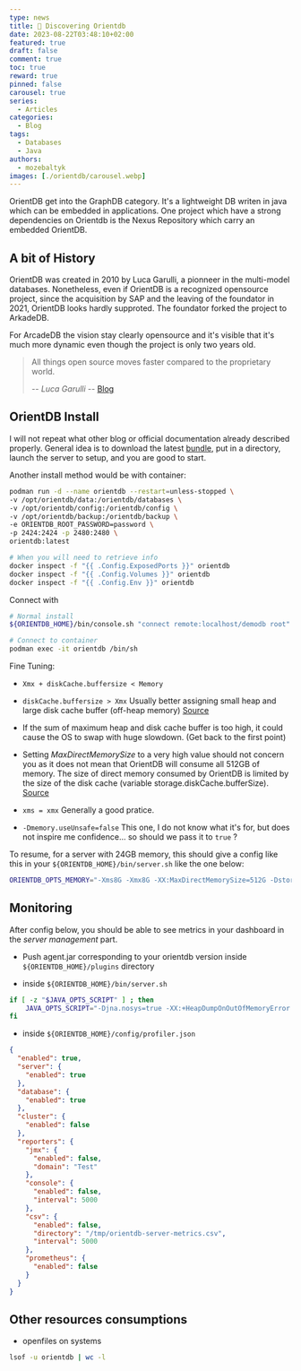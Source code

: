 ```yaml
---
type: news 
title: 🍛 Discovering Orientdb
date: 2023-08-22T03:48:10+02:00
featured: true
draft: false
comment: true
toc: true
reward: true
pinned: false
carousel: true
series:
  - Articles
categories:
  - Blog
tags:
  - Databases
  - Java
authors:
  - mozebaltyk
images: [./orientdb/carousel.webp]
---
```


OrientDB get into the GraphDB category. It's a lightweight DB writen in java which can be embedded in applications. 
One project which have a strong dependencies on Orientdb is the Nexus Repository which carry an embedded OrientDB.

<!--more-->

## A bit of History 

OrientDB was created in 2010 by Luca Garulli, a pionneer in the multi-model databases. Nonetheless, even if OrientDB is a recognized opensource project, since the acquisition by SAP and the leaving of the foundator in 2021, OrientDB looks hardly supproted. The foundator forked the project to ArkadeDB. 

For ArcadeDB the vision stay clearly opensource and it's visible that it's much more dynamic even though the project is only two years old. 

> All things open source moves faster compared to the proprietary world.
>
> -- <cite>Luca Garulli</cite>
> -- [Blog](https://blog.arcadedb.com/welcome-to-arcadedb)

## OrientDB Install 

I will not repeat what other blog or official documentation already described properly. General idea is to download the latest [bundle](https://orientechnologies.github.io/docs/3.2.x/release/3.2/Available-Packages.html), put in a directory, launch the server to setup, and you are good to start.


Another install method would be with container: 

```bash 
podman run -d --name orientdb --restart=unless-stopped \
-v /opt/orientdb/data:/orientdb/databases \
-v /opt/orientdb/config:/orientdb/config \
-v /opt/orientdb/backup:/orientdb/backup \
-e ORIENTDB_ROOT_PASSWORD=password \
-p 2424:2424 -p 2480:2480 \
orientdb:latest

# When you will need to retrieve info
docker inspect -f "{{ .Config.ExposedPorts }}" orientdb
docker inspect -f "{{ .Config.Volumes }}" orientdb
docker inspect -f "{{ .Config.Env }}" orientdb
```

Connect with

```bash
# Normal install
${ORIENTDB_HOME}/bin/console.sh "connect remote:localhost/demodb root"

# Connect to container
podman exec -it orientdb /bin/sh
```

Fine Tuning: 

* `Xmx + diskCache.buffersize < Memory` 

* `diskCache.buffersize > Xmx` Usually better assigning small heap and large disk cache buffer (off-heap memory) 
  [Source](https://orientdb.com/docs/last/tuning/Performance-Tuning.html)

* If the sum of maximum heap and disk cache buffer is too high, it could cause the OS to swap with huge slowdown. (Get back to the first point) 

* Setting *MaxDirectMemorySize* to a very high value should not concern you as it does not mean that OrientDB will consume all 512GB of memory. 
  The size of direct memory consumed by OrientDB is limited by the size of the disk cache (variable storage.diskCache.bufferSize). 
  [Source](https://orientdb.com/docs/last/internals/Embedded-Server.html?highlight=MaxDirectMemorySize#requirements)

* `xms = xmx` Generally a good pratice. 

* `-Dmemory.useUnsafe=false` This one, I do not know what it's for, but does not inspire me confidence... so should we pass it to `true` ?  


To resume, for a server with 24GB memory, this should give a config like this in your `${ORIENTDB_HOME}/bin/server.sh` like the one below:

```bash
ORIENTDB_OPTS_MEMORY="-Xms8G -Xmx8G -XX:MaxDirectMemorySize=512G -Dstorage.diskCache.bufferSize=12400"
```

## Monitoring

After config below, you should be able to see metrics in your dashboard in the *server management* part. 

* Push agent.jar corresponding to your orientdb version inside `${ORIENTDB_HOME}/plugins` directory

* inside `${ORIENTDB_HOME}/bin/server.sh`

```bash
if [ -z "$JAVA_OPTS_SCRIPT" ] ; then
    JAVA_OPTS_SCRIPT="-Djna.nosys=true -XX:+HeapDumpOnOutOfMemoryError -Djava.awt.headless=true -Dfile.encoding=UTF8 -Drhino.opt.level=9 -Dprofiler.autoDump.reset=true -Dprofiler.autoDump.interval=60 -Dprofiler.enabled=true"
fi
```

* inside `${ORIENTDB_HOME}/config/profiler.json`

```json
{
  "enabled": true,
  "server": {
    "enabled": true
  },
  "database": {
    "enabled": true
  },
  "cluster": {
    "enabled": false
  },
  "reporters": {
    "jmx": {
      "enabled": false,
      "domain": "Test"
    },
    "console": {
      "enabled": false,
      "interval": 5000
    },
    "csv": {
      "enabled": false,
      "directory": "/tmp/orientdb-server-metrics.csv",
      "interval": 5000
    },
    "prometheus": {
      "enabled": false
    }
  }
}
```

## Other resources consumptions 

* openfiles on systems 

```bash
lsof -u orientdb | wc -l
```
